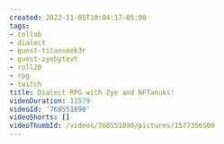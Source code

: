 ```yaml
---
created: 2022-11-05T10:04:17-05:00
tags:
- collab
- dialect
- guest-titanseek3r
- guest-zyebytevt
- roll20
- rpg
- twitch
title: Dialect RPG with Zye and NFTanuki!
videoDuration: 11579
videoId: '768551898'
videoShorts: []
videoThumbId: /videos/768551898/pictures/1577356500
---
```

